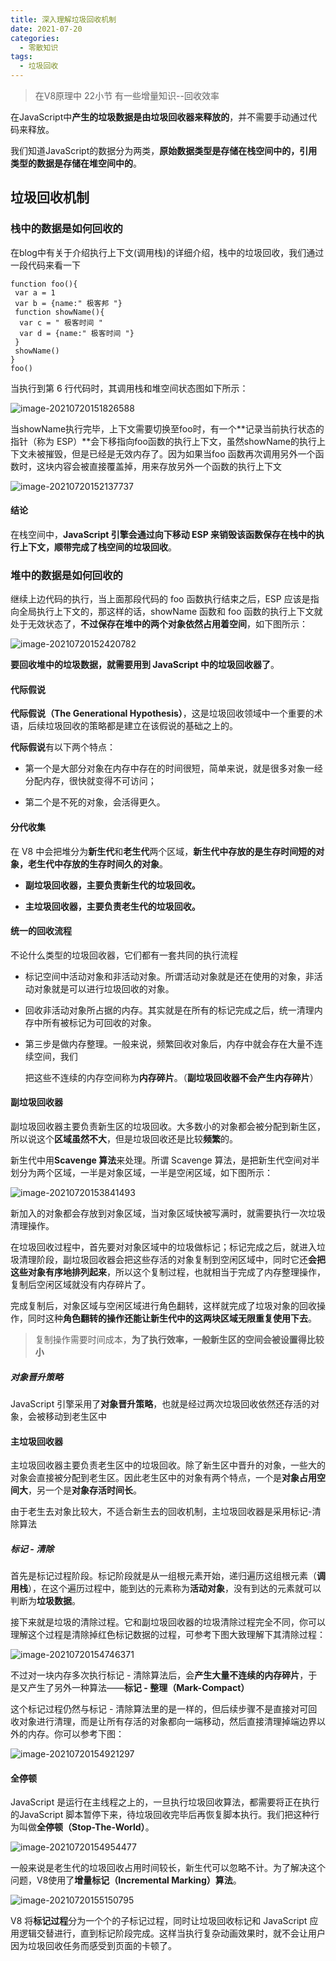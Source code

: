 ```yaml
---
title: 深入理解垃圾回收机制
date: 2021-07-20
categories: 
  - 零散知识
tags: 
  - 垃圾回收
---
```


> 在V8原理中 22小节 有一些增量知识--回收效率

在JavaScript中**产生的垃圾数据是由垃圾回收器来释放的**，并不需要手动通过代码来释放。

我们知道JavaScript的数据分为两类，**原始数据类型是存储在栈空间中的，引用类型的数据是存储在堆空间中的**。

## 垃圾回收机制

### **栈中的数据是如何回收的**

在blog中有关于介绍执行上下文(调用栈)的详细介绍，栈中的垃圾回收，我们通过一段代码来看一下

````
function foo(){
 var a = 1
 var b = {name:" 极客邦 "}
 function showName(){
  var c = " 极客时间 "
  var d = {name:" 极客时间 "}
 }
 showName()
}
foo()
````

当执行到第 6 行代码时，其调用栈和堆空间状态图如下所示：

![image-20210720151826588](垃圾回收/image-20210720151826588.png)

当showName执行完毕，上下文需要切换至foo时，有一个**记录当前执行状态的指针（称为 ESP）**会下移指向foo函数的执行上下文，虽然showName的执行上下文未被摧毁，但是已经是无效内存了。因为如果当foo 函数再次调用另外一个函数时，这块内容会被直接覆盖掉，用来存放另外一个函数的执行上下文

![image-20210720152137737](垃圾回收/image-20210720152137737.png)

#### 结论

 在栈空间中，**JavaScript 引擎会通过向下移动 ESP 来销毁该函数保存在栈中的执行上下文，顺带完成了栈空间的垃圾回收**。

### **堆中的数据是如何回收的**

继续上边代码的执行，当上面那段代码的 foo 函数执行结束之后，ESP 应该是指向全局执行上下文的，那这样的话，showName 函数和 foo 函数的执行上下文就处于无效状态了，**不过保存在堆中的两个对象依然占用着空间**，如下图所示：

![image-20210720152420782](垃圾回收/image-20210720152420782.png)

**要回收堆中的垃圾数据，就需要用到 JavaScript 中的垃圾回收器了**。

#### 代际假说

 **代际假说（The Generational Hypothesis）**，这是垃圾回收领域中一个重要的术语，后续垃圾回收的策略都是建立在该假说的基础之上的。

**代际假说**有以下两个特点：

- 第一个是大部分对象在内存中存在的时间很短，简单来说，就是很多对象一经分配内存，很快就变得不可访问；

- 第二个是不死的对象，会活得更久。

#### 分代收集

在 V8 中会把堆分为**新生代**和**老生代**两个区域，**新生代中存放的是生存时间短的对象，老生代中存放的生存时间久的对象**。

- **副垃圾回收器，主要负责新生代的垃圾回收。**

- **主垃圾回收器，主要负责老生代的垃圾回收。**

#### 统一的回收流程

 不论什么类型的垃圾回收器，它们都有一套共同的执行流程

- 标记空间中活动对象和非活动对象。所谓活动对象就是还在使用的对象，非活动对象就是可以进行垃圾回收的对象。

- 回收非活动对象所占据的内存。其实就是在所有的标记完成之后，统一清理内存中所有被标记为可回收的对象。

- 第三步是做内存整理。一般来说，频繁回收对象后，内存中就会存在大量不连续空间，我们

  把这些不连续的内存空间称为**内存碎片**。（**副垃圾回收器不会产生内存碎片**）

#### **副垃圾回收器**

 副垃圾回收器主要负责新生区的垃圾回收。大多数小的对象都会被分配到新生区，所以说这个**区域虽然不大**，但是垃圾回收还是比较**频繁**的。

 新生代中用**Scavenge 算法**来处理。所谓 Scavenge 算法，是把新生代空间对半划分为两个区域，一半是对象区域，一半是空闲区域，如下图所示：

![image-20210720153841493](垃圾回收/image-20210720153841493.png)

新加入的对象都会存放到对象区域，当对象区域快被写满时，就需要执行一次垃圾清理操作。

 在垃圾回收过程中，首先要对对象区域中的垃圾做标记；标记完成之后，就进入垃圾清理阶段，副垃圾回收器会把这些存活的对象复制到空闲区域中，同时它还**会把这些对象有序地排列起来**，所以这个复制过程，也就相当于完成了内存整理操作，复制后空闲区域就没有内存碎片了。

 完成复制后，对象区域与空闲区域进行角色翻转，这样就完成了垃圾对象的回收操作，同时这种**角色翻转的操作还能让新生代中的这两块区域无限重复使用下去**。

> 复制操作需要时间成本，**为了执行效率，一般新生区的空间会被设置得比较小**

##### 对象晋升策略

 JavaScript 引擎采用了**对象晋升策略**，也就是经过两次垃圾回收依然还存活的对象，会被移动到老生区中

#### **主垃圾回收器**

 主垃圾回收器主要负责老生区中的垃圾回收。除了新生区中晋升的对象，一些大的对象会直接被分配到老生区。因此老生区中的对象有两个特点，一个是**对象占用空间大**，另一个是**对象存活时间长**。

 由于老生去对象比较大，不适合新生去的回收机制，主垃圾回收器是采用标记-清除算法

##### 标记 - 清除

 首先是标记过程阶段。标记阶段就是从一组根元素开始，递归遍历这组根元素（**调用栈**），在这个遍历过程中，能到达的元素称为**活动对象**，没有到达的元素就可以判断为**垃圾数据**。

 接下来就是垃圾的清除过程。它和副垃圾回收器的垃圾清除过程完全不同，你可以理解这个过程是清除掉红色标记数据的过程，可参考下图大致理解下其清除过程：

![image-20210720154746371](垃圾回收/image-20210720154746371.png)

不过对一块内存多次执行标记 - 清除算法后，会**产生大量不连续的内存碎片**，于是又产生了另外一种算法——**标记 - 整理（Mark-Compact）**

 这个标记过程仍然与标记 - 清除算法里的是一样的，但后续步骤不是直接对可回收对象进行清理，而是让所有存活的对象都向一端移动，然后直接清理掉端边界以外的内存。你可以参考下图：

![image-20210720154921297](垃圾回收/image-20210720154921297.png)

#### **全停顿**

 JavaScript 是运行在主线程之上的，一旦执行垃圾回收算法，都需要将正在执行的JavaScript 脚本暂停下来，待垃圾回收完毕后再恢复脚本执行。我们把这种行为叫做**全停顿（Stop-The-World）**。

![image-20210720154954477](垃圾回收/image-20210720154954477.png)

一般来说是老生代的垃圾回收占用时间较长，新生代可以忽略不计。为了解决这个问题，V8使用了**增量标记（Incremental Marking）算法**。

![image-20210720155150795](垃圾回收/image-20210720155150795.png)

V8 将**标记过程**分为一个个的子标记过程，同时让垃圾回收标记和 JavaScript 应用逻辑交替进行，直到标记阶段完成。这样当执行复杂动画效果时，就不会让用户因为垃圾回收任务而感受到页面的卡顿了。
